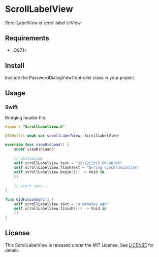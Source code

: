 # ScrollLabelView

ScrollLabelView is scroll label UIView.

## Requirements

- iOS7.1+

## Install

Include the PasswordDialogViewController class in your project.

## Usage

### Swift

Bridging header file.

``` objective-c
#import "ScrollLabelView.h"
```

``` swift
@IBOutlet weak var scrollLabelView: ScrollLabelView!

override func viewDidLoad() {
    super.viewDidLoad()
    
    // initialize
    self.scrollLabelView.text = "25/12/2015 00:00:00"
    self.scrollLabelView.flashText = "During synchronization"
    self.scrollLabelView.begin({() -> Void in
    })
    
    // start sync...
}

func didFinishSync() {
    self.scrollLabelView.text = "a minutes ago"
    self.scrollLabelView.finish({() -> Void in
    })
}
```

## License

This ScrollLabelView is released under the MIT License.
See [LICENSE](/LICENSE) for details.
